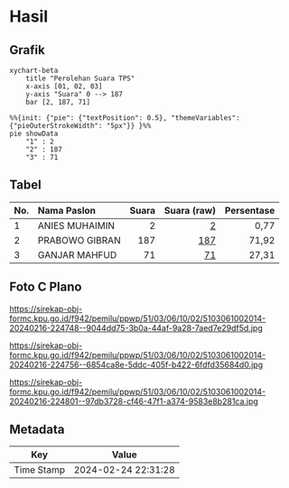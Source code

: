 # Hasil

## Grafik

```mermaid
xychart-beta
    title "Perolehan Suara TPS"
    x-axis [01, 02, 03]
    y-axis "Suara" 0 --> 187
    bar [2, 187, 71]
```

```mermaid
%%{init: {"pie": {"textPosition": 0.5}, "themeVariables": {"pieOuterStrokeWidth": "5px"}} }%%
pie showData
    "1" : 2
    "2" : 187
    "3" : 71
```

## Tabel

| No. | Nama Paslon    | Suara | Suara (raw) | Persentase |
|:--- |:-------------- | -----:| -----------:| ----------:|
| 1   | ANIES MUHAIMIN | 2     | [2][p-1]    | 0,77       |
| 2   | PRABOWO GIBRAN | 187   | [187][p-2]  | 71,92      |
| 3   | GANJAR MAHFUD  | 71    | [71][p-3]   | 27,31      |


[p-1]: https://github.com/gigit-pemilu/pemilu-2024-51-bali/blob/main/pilpres/hitung-suara/sub/51-bali/sub/03-badung/sub/06-kuta-utara/sub/1002-kerobokan/sub/014-tps/sub/paslon-1.txt
[p-2]: https://github.com/gigit-pemilu/pemilu-2024-51-bali/blob/main/pilpres/hitung-suara/sub/51-bali/sub/03-badung/sub/06-kuta-utara/sub/1002-kerobokan/sub/014-tps/sub/paslon-2.txt
[p-3]: https://github.com/gigit-pemilu/pemilu-2024-51-bali/blob/main/pilpres/hitung-suara/sub/51-bali/sub/03-badung/sub/06-kuta-utara/sub/1002-kerobokan/sub/014-tps/sub/paslon-3.txt

## Foto C Plano

https://sirekap-obj-formc.kpu.go.id/f942/pemilu/ppwp/51/03/06/10/02/5103061002014-20240216-224748--9044dd75-3b0a-44af-9a28-7aed7e29df5d.jpg

https://sirekap-obj-formc.kpu.go.id/f942/pemilu/ppwp/51/03/06/10/02/5103061002014-20240216-224756--6854ca8e-5ddc-405f-b422-6fdfd35684d0.jpg

https://sirekap-obj-formc.kpu.go.id/f942/pemilu/ppwp/51/03/06/10/02/5103061002014-20240216-224801--97db3728-cf46-47f1-a374-9583e8b281ca.jpg


## Metadata

| Key        | Value               |
| ---------- | ------------------- |
| Time Stamp | 2024-02-24 22:31:28 |



